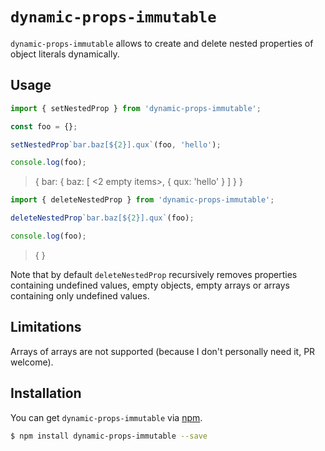 # `dynamic-props-immutable`

`dynamic-props-immutable` allows to create and delete nested properties of object literals dynamically.

## Usage

```javascript
import { setNestedProp } from 'dynamic-props-immutable';

const foo = {};

setNestedProp`bar.baz[${2}].qux`(foo, 'hello');

console.log(foo);
```

> { bar: { baz: [ <2 empty items>, { qux: 'hello' } ] } }

```javascript
import { deleteNestedProp } from 'dynamic-props-immutable';

deleteNestedProp`bar.baz[${2}].qux`(foo);

console.log(foo);
```

> { }

Note that by default `deleteNestedProp` recursively removes properties containing undefined values, empty objects, empty arrays or arrays containing only undefined values.

## Limitations

Arrays of arrays are not supported (because I don't personally need it, PR welcome).

## Installation

You can get `dynamic-props-immutable` via [npm](http://npmjs.com).

```bash
$ npm install dynamic-props-immutable --save
```
